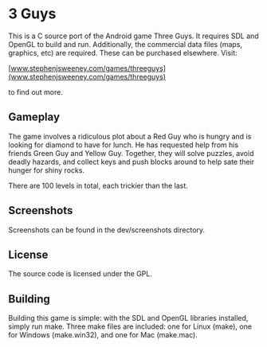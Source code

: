 # 3 Guys

This is a C source port of the Android game Three Guys. It requires SDL and OpenGL to build and run. Additionally, the commercial data files (maps, graphics, etc) are required. These can be purchased elsewhere. Visit:

[www.stephenjsweeney.com/games/threeguys](www.stephenjsweeney.com/games/threeguys)

to find out more.

## Gameplay

The game involves a ridiculous plot about a Red Guy who is hungry and is looking for diamond to have for lunch. He has requested help from his friends Green Guy and Yellow Guy. Together, they will solve puzzles, avoid deadly hazards, and collect keys and push blocks around to help sate their hunger for shiny rocks.

There are 100 levels in total, each trickier than the last.

## Screenshots

Screenshots can be found in the dev/screenshots directory.

## License

The source code is licensed under the GPL.

## Building

Building this game is simple: with the SDL and OpenGL libraries installed, simply run make. Three make files are included: one for Linux (make), one for Windows (make.win32), and one for Mac (make.mac).
